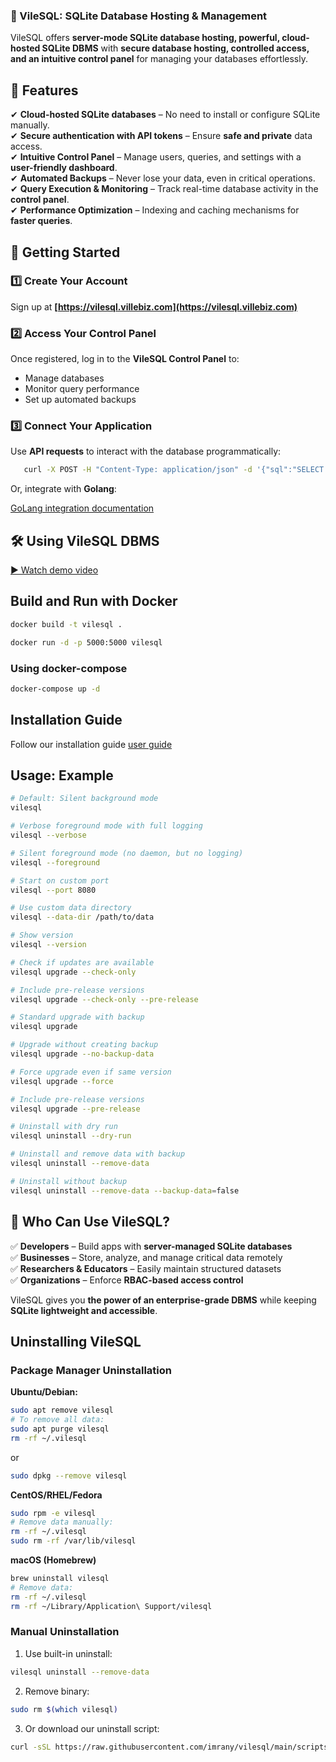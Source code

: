 ### **🚀 VileSQL: SQLite Database Hosting & Management**  
VileSQL offers **server-mode SQLite database hosting, powerful, cloud-hosted SQLite DBMS** with **secure database hosting, controlled access, and an intuitive control panel** for managing your databases effortlessly.

## **📌 Features**
✔ **Cloud-hosted SQLite databases** – No need to install or configure SQLite manually.  
✔ **Secure authentication with API tokens** – Ensure **safe and private** data access.  
✔ **Intuitive Control Panel** – Manage users, queries, and settings with a **user-friendly dashboard**.  
✔ **Automated Backups** – Never lose your data, even in critical operations.  
✔ **Query Execution & Monitoring** – Track real-time database activity in the **control panel**.  
✔ **Performance Optimization** – Indexing and caching mechanisms for **faster queries**.  


## **🔗 Getting Started**
### **1️⃣ Create Your Account**
Sign up at **[https://vilesql.villebiz.com](https://vilesql.villebiz.com)**

### **2️⃣ Access Your Control Panel**
Once registered, log in to the **VileSQL Control Panel** to:
- Manage databases  
- Monitor query performance  
- Set up automated backups  

### **3️⃣ Connect Your Application**
Use **API requests** to interact with the database programmatically:
```bash
   curl -X POST -H "Content-Type: application/json" -d '{"sql":"SELECT * FROM mytable"}'  https://example.com/api/shared/<your-token>/query
```

Or, integrate with **Golang**:

[GoLang integration documentation](./Docs/golang.md)

## **🛠️ Using VileSQL DBMS**
[▶️ Watch demo video](https://drive.google.com/file/d/1pbVJRTb5vDIw6WfXV8jwW--DIHQ7Du4y/view?usp=drive_web)


## **Build and Run with Docker**
```bash
docker build -t vilesql .
```

```bash
docker run -d -p 5000:5000 vilesql
```
### Using docker-compose
```bash
docker-compose up -d
```

## **Installation Guide**
Follow our installation guide [user guide](./Docs/userguide.md)


## **Usage: Example**
```bash
# Default: Silent background mode
vilesql

# Verbose foreground mode with full logging
vilesql --verbose

# Silent foreground mode (no daemon, but no logging)
vilesql --foreground

# Start on custom port
vilesql --port 8080

# Use custom data directory
vilesql --data-dir /path/to/data

# Show version
vilesql --version

# Check if updates are available
vilesql upgrade --check-only

# Include pre-release versions
vilesql upgrade --check-only --pre-release

# Standard upgrade with backup
vilesql upgrade

# Upgrade without creating backup
vilesql upgrade --no-backup-data

# Force upgrade even if same version
vilesql upgrade --force

# Include pre-release versions
vilesql upgrade --pre-release

# Uninstall with dry run
vilesql uninstall --dry-run

# Uninstall and remove data with backup
vilesql uninstall --remove-data

# Uninstall without backup
vilesql uninstall --remove-data --backup-data=false
```

## **🚀 Who Can Use VileSQL?**
✅ **Developers** – Build apps with **server-managed SQLite databases**  
✅ **Businesses** – Store, analyze, and manage critical data remotely  
✅ **Researchers & Educators** – Easily maintain structured datasets  
✅ **Organizations** – Enforce **RBAC-based access control**  

VileSQL gives you **the power of an enterprise-grade DBMS** while keeping **SQLite lightweight and accessible**.  


## Uninstalling VileSQL

### Package Manager Uninstallation

**Ubuntu/Debian:**
```bash
sudo apt remove vilesql
# To remove all data:
sudo apt purge vilesql
rm -rf ~/.vilesql
```
or 
```bash
sudo dpkg --remove vilesql
```

**CentOS/RHEL/Fedora**
```bash
sudo rpm -e vilesql
# Remove data manually:
rm -rf ~/.vilesql
sudo rm -rf /var/lib/vilesql
```

**macOS (Homebrew)**
```bash
brew uninstall vilesql
# Remove data:
rm -rf ~/.vilesql
rm -rf ~/Library/Application\ Support/vilesql
```

### Manual Uninstallation

1. Use built-in uninstall: 
```bash
vilesql uninstall --remove-data
```
2. Remove binary: 
```bash
sudo rm $(which vilesql)
```
3. Or download our uninstall script: 
```bash
curl -sSL https://raw.githubusercontent.com/imrany/vilesql/main/scripts/uninstall.sh | bash
```
